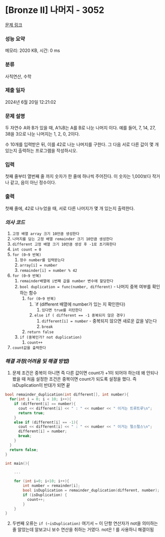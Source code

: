 # [Bronze II] 나머지 - 3052 

[문제 링크](https://www.acmicpc.net/problem/3052) 

### 성능 요약

메모리: 2020 KB, 시간: 0 ms

### 분류

사칙연산, 수학

### 제출 일자

2024년 6월 20일 12:21:02

### 문제 설명

<p>두 자연수 A와 B가 있을 때, A%B는 A를 B로 나눈 나머지 이다. 예를 들어, 7, 14, 27, 38을 3으로 나눈 나머지는 1, 2, 0, 2이다. </p>

<p>수 10개를 입력받은 뒤, 이를 42로 나눈 나머지를 구한다. 그 다음 서로 다른 값이 몇 개 있는지 출력하는 프로그램을 작성하시오.</p>

### 입력 

 <p>첫째 줄부터 열번째 줄 까지 숫자가 한 줄에 하나씩 주어진다. 이 숫자는 1,000보다 작거나 같고, 음이 아닌 정수이다.</p>

### 출력 

 <p>첫째 줄에, 42로 나누었을 때, 서로 다른 나머지가 몇 개 있는지 출력한다.</p>


### ***의사 코드***
1. `고정 배열 array 크기 10만큼 생성한다`
2. `나머지를 담는 고정 배열 remainder 크기 10만큼 생성한다`
3. `different 고정 배열 크기 10만큼 생성 후 -1로 초기화한다`
4. `int count = 0`
5. `for (0~9 반복)`
	1. `정수 number를 입력받는다`
	2. `array[i] = number`
	3. `remainder[i] = number % 42`
6. `for (0~9 반복)`
	1. `remainder배열에 i번째 값을 number 변수에 할당한다`
	2. `bool duplication = func(number, different)` - 나머지 중복 여부를 확인하는 함수
		1. `for (0~9 반복)`
			1. `if (different 배열에 number가 있는 지 확인한다)
				1. `있다면 true를 리턴한다`
			2. `else if ( different == -1 중복되지 않은 경우)` 
				1. `different[i] = number` - 중복되지 않으면 새로운 값을 넣는다
				2. `break`
		2. `return false`
	3. `if (중복인가? not duplication)`
		1. `count++`
7. `count값을 출력한다`


### ***해결 과정(어려움 및 해결 방법)***
1. 문제 조건은 중복이 아니면 즉 다른 값이면 count가 +1이 되어야 하는데 왜 안되나 봤을 때 처음 설정한 조건은 중복이면 count가 되도록 설정을 했다. 즉 isDuplication이 반대가 되면 끝
```cpp
bool remainder_duplication(int different[], int number){
  for(int i = 0; i < 10; i++){
    if (different[i] == number){
      cout << different[i] << " : " << number << " 이거는 트루트루\n";
      return true;
    }
    else if (different[i] == -1){
      cout << different[i] << " : " << number << " 이거는 펄스펄스\n";
      different[i] = number;
      break;
    } 
  }
  return false;
}

int main(){

	...

	for (int i=0; i<10; i++){
	    int number = remainder[i];
	    bool isDuplication = remainder_duplication(different, number);
	    if (isDuplication) {
	      count++;
	    }
	}
}
```
2. 두번째 오류는 `if (~isDuplication)`  여기서 ~ 이 단항 연산자가 not을 의미하는 줄 알았는데 알보고니 보수 연산을 취하는 거였다. not은 ! 를 사용하니 해결이됨
